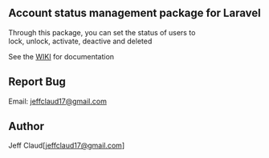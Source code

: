 ## Account status management package for Laravel
Through this package, you can set the status of users to  
lock, unlock, activate, deactive and deleted

See the [WIKI](https://github.com/crazymeeks/laravel-accountlocker/wiki) for documentation


## Report Bug
Email: jeffclaud17@gmail.com

## Author
Jeff Claud[jeffclaud17@gmail.com]
